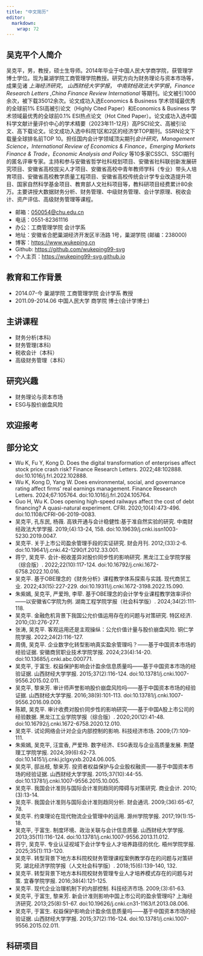 ```yaml
---
title: "中文简历"
editor: 
  markdown: 
    wrap: 72
---
```


## 吴克平个人简介

吴克平，男，教授，硕士生导师。2014年毕业于中国人民大学商学院，获管理学博士学位。现为巢湖学院工商管理学院教授。研究方向为财务理论与资本市场等，成果见诸 *上海经济研究*， *山西财经大学学报*， *中南财经政法大学学报*，*Finance Research Letters* ,*China Finance Review International* 等期刊。论文被引1000余次，被下载35012余次。论文成功入选Economics & Business 学术领域最优秀的全球前1% ESI高被引论文（Highly Cited Paper）和Economics & Business 学术领域最优秀的全球前0.1% ESI热点论文（Hot Cited Paper）。论文成功入选中国科学文献计量评价中心的学术精要（2023年11-12月）高PSCI论文、高被引论文、高下载论文。论文成功入选中科院1区和2区的经济学TOP期刊。SSRN论文下载量全球排名前TOP 10。担任国内会计学领域顶尖期刊*会计研究*，*Management Science*，*International Review of Economics & Finance*，*Emerging Markets Finance & Trade*，*Economic Analysis and Policy* 等10多家CSSCI、SSCI期刊的匿名评审专家。主持和参与安徽省哲学社科规划项目、安徽省社科联创新发展研究项目、安徽省高校拔尖人才项目、安徽省高校中青年教师学科（专业）带头人培育项目、安徽省高校教学质量工程项目、安徽省高校传统会计学专业改造提升项目、国家自然科学基金项目、教育部人文社科项目等，教科研项目经费累计80余万。主要讲授大数据财务分析、财务管理、中级财务管理、会计学原理、税收会计、资产评估、高级财务管理等课程。

- 邮箱：050054@chu.edu.cn
- 电话：0551-82361116
- 办公：工商管理学院 会计学系
- 地址：安徽省合肥巢湖经济开发区半汤路 1号，巢湖学院 (邮编：238000)
- 博客：<https://www.wukeping.cn>
- Github: <https://github.com/wukeping99-svg>
- 个人主页：<https://wukeping99-svg.github.io>

## 教育和工作背景

- 2014.07-今 巢湖学院 工商管理学院 会计学系 教授
- 2011.09-2014.06 中国人民大学 商学院 博士(会计学博士)


## 主讲课程
- 财务分析(本科)
- 财务管理(本科)
- 税收会计（本科）
- 高级财务管理（本科）

## 研究兴趣

- 财务理论与资本市场
- ESG与股价崩盘风险

## 欢迎报考





## 部分论文
- Wu K, Fu Y, Kong D. Does the digital transformation of enterprises affect stock price crash risk? Finance Research Letters. 2022;48:102888. doi:10.1016/j.frl.2022.102888.
- Wu K, Kong D, Yang W. Does environmental, social, and governance rating affect firms’ real earnings management. Finance Research Letters. 2024;67:105764. doi:10.1016/j.frl.2024.105764.
- Guo H, Wu K. Does opening high-speed railways affect the cost of debt financing? A quasi-natural experiment. CFRI. 2020;10(4):473-496. doi:10.1108/CFRI-06-2019-0083.
- 吴克平, 孔东民, 杨薇. 高铁开通与会计稳健性:基于准自然实验的研究. 中南财经政法大学学报. 2019;(4):13-24, 158. doi:10.19639/j.cnki.issn1003-5230.2019.0047.
- 吴克平. 关于上市公司盈余管理手段的实证研究. 财会月刊. 2012;(33):2-6. doi:10.19641/j.cnki.42-1290/f.2012.33.001.
- 蒋宁, 吴克平. 会计-税收差异对股价同步性的影响研究. 黑龙江工业学院学报（综合版）. 2022;22(10):117-124. doi:10.16792/j.cnki.1672-6758.2022.10.016.
- 吴克平. 基于OBE理念的《财务分析》课程教学体系探索与实践. 现代商贸工业. 2022;43(15):227-229. doi:10.19311/j.cnki.1672-3198.2022.15.090.
- 朱紫嫣, 吴克平, 严爱玲, 李荦. 基于OBE理念的会计学专业课程教学效率评价——以安徽省C学院为例. 湖南工程学院学报（社会科学版）. 2024;34(2):111-118.
- 吴克平. 金融危机背景下我国公允价值运用存在的问题与对策研究. 特区经济. 2010;(3):276-277.
- 张涛, 吴克平. 客观运用还是主观操纵：公允价值计量与股价崩盘风险. 铜仁学院学报. 2022;24(2):116-127.
- 周倩, 吴克平. 企业数字化转型影响真实盈余管理吗？——基于中国资本市场的经验证据. 安徽商贸职业技术学院学报. 2024;23(4):14-20. doi:10.13685/j.cnki.abc.000771.
- 吴克平, 于富生. 权益保护影响会计盈余信息质量吗——基于中国资本市场的经验证据. 山西财经大学学报. 2015;37(2):116-124. doi:10.13781/j.cnki.1007-9556.2015.02.011.
- 吴克平, 黎来芳. 审计师声誉影响股价崩盘风险吗——基于中国资本市场的经验证据. 山西财经大学学报. 2016;38(9):101-113. doi:10.13781/j.cnki.1007-9556.2016.09.009.
- 陈颖, 吴克平. 审计收费对股价同步性的影响研究——基于中国A股上市公司的经验数据. 黑龙江工业学院学报（综合版）. 2020;20(12):41-48. doi:10.16792/j.cnki.1672-6758.2020.12.010.
- 吴克平. 试论网络会计对企业内部控制的影响. 科技经济市场. 2009;(7):109-111.
- 朱紫嫣, 吴克平, 汪宜香, 严爱玲. 数字经济、ESG表现与企业高质量发展. 荆楚理工学院学报. 2024;39(6):62-73. doi:10.14151/j.cnki.jclgxyxb.2024.06.005.
- 吴克平, 邸丛枝, 黎来芳. 投资者权益保护与企业股权融资——基于中国资本市场的经验证据. 山西财经大学学报. 2015;37(10):44-55. doi:10.13781/j.cnki.1007-9556.2015.10.005.
- 吴克平. 我国会计准则与国际会计准则趋同的障碍与对策研究. 商业会计. 2010;(3):13-14.
- 吴克平. 我国会计准则与国际会计准则趋同分析. 财会通讯. 2009;(36):65-67, 78.
- 吴克平. 约束理论在现代物流企业管理中的运用. 滁州学院学报. 2017;19(1):15-18.
- 吴克平, 于富生. 制度环境、政治关联与会计信息质量. 山西财经大学学报. 2013;35(11):116-124. doi:10.13781/j.cnki.1007-9556.2013.11.012.
- 蒋宁, 吴克平. 专业认证视域下会计学专业人才培养路径的优化. 梧州学院学报. 2025;35(1):113-120.
- 吴克平. 转型背景下地方本科院校财务管理课程案例教学存在的问题与对策研究. 湖北经济学院学报（人文社会科学版）. 2018;15(6):139-140, 132.
- 吴克平. 转型背景下地方本科院校财务管理专业人才培养模式存在的问题与对策. 宜春学院学报. 2016;38(4):121-125.
- 吴克平. 现代企业治理机制下的内部控制. 科技经济市场. 2009;(3):61-63.
- 吴克平, 于富生, 黎来芳. 新会计准则影响中国上市公司的盈余管理吗? 上海经济研究. 2013;25(8):51-67. doi:10.19626/j.cnki.cn31-1163/f.2013.08.006.
- 吴克平, 于富生. 权益保护影响会计盈余信息质量吗——基于中国资本市场的经验证据. 山西财经大学学报. 2015;37(2):116-124. doi:10.13781/j.cnki.1007-9556.2015.02.011.





## 科研项目



<!-- ![](https://fig-lianxh.oss-cn-shenzhen.aliyuncs.com/LianxhHome.PNG) -->